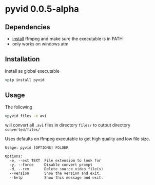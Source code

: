 # pyvid 0.0.5-alpha

## Dependencies
- [install](https://www.ffmpeg.org/download.html)
  ffmpeg and make sure the executable is in PATH
- only works on windows atm

## Installation

Install as global executable
```cmd
>pip install pyvid
```

## Usage

The following
```cmd
>pyvid files -e avi
```
will convert all `.avi` files in directory `files/` to output directory `converted/files/`

Uses defaults on ffmpeg executable to get high quality and low file size.

```
Usage: pyvid [OPTIONS] FOLDER

Options:
  -e, --ext TEXT  File extension to look for
  -y, --force     Disable convert prompt
  -d, --rem       Delete source video file(s)
  --version       Show the version and exit.
  --help          Show this message and exit.
```

